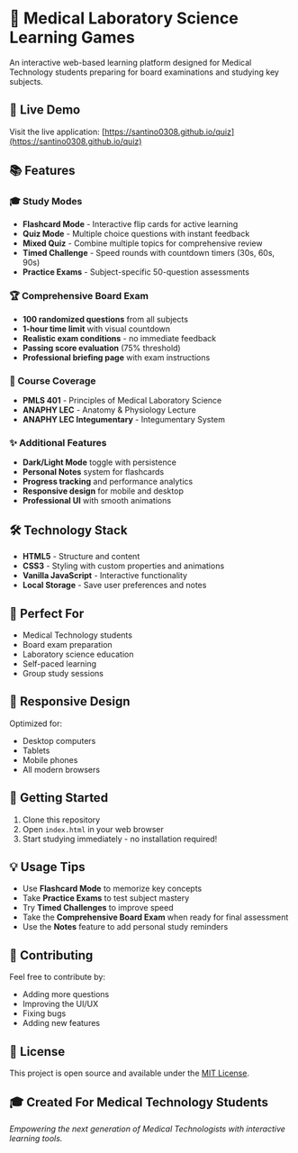 # 🔬 Medical Laboratory Science Learning Games

An interactive web-based learning platform designed for Medical Technology students preparing for board examinations and studying key subjects.

## 🚀 Live Demo

Visit the live application: [https://santino0308.github.io/quiz](https://santino0308.github.io/quiz)

## 📚 Features

### 🎓 Study Modes
- **Flashcard Mode** - Interactive flip cards for active learning
- **Quiz Mode** - Multiple choice questions with instant feedback
- **Mixed Quiz** - Combine multiple topics for comprehensive review
- **Timed Challenge** - Speed rounds with countdown timers (30s, 60s, 90s)
- **Practice Exams** - Subject-specific 50-question assessments

### 🏆 Comprehensive Board Exam
- **100 randomized questions** from all subjects
- **1-hour time limit** with visual countdown
- **Realistic exam conditions** - no immediate feedback
- **Passing score evaluation** (75% threshold)
- **Professional briefing page** with exam instructions

### 📖 Course Coverage
- **PMLS 401** - Principles of Medical Laboratory Science
- **ANAPHY LEC** - Anatomy & Physiology Lecture  
- **ANAPHY LEC Integumentary** - Integumentary System

### ✨ Additional Features
- **Dark/Light Mode** toggle with persistence
- **Personal Notes** system for flashcards
- **Progress tracking** and performance analytics
- **Responsive design** for mobile and desktop
- **Professional UI** with smooth animations

## 🛠️ Technology Stack

- **HTML5** - Structure and content
- **CSS3** - Styling with custom properties and animations
- **Vanilla JavaScript** - Interactive functionality
- **Local Storage** - Save user preferences and notes

## 🎯 Perfect For

- Medical Technology students
- Board exam preparation
- Laboratory science education
- Self-paced learning
- Group study sessions

## 📱 Responsive Design

Optimized for:
- Desktop computers
- Tablets
- Mobile phones
- All modern browsers

## 🚀 Getting Started

1. Clone this repository
2. Open `index.html` in your web browser
3. Start studying immediately - no installation required!

## 💡 Usage Tips

- Use **Flashcard Mode** to memorize key concepts
- Take **Practice Exams** to test subject mastery
- Try **Timed Challenges** to improve speed
- Take the **Comprehensive Board Exam** when ready for final assessment
- Use the **Notes** feature to add personal study reminders

## 🤝 Contributing

Feel free to contribute by:
- Adding more questions
- Improving the UI/UX
- Fixing bugs
- Adding new features

## 📄 License

This project is open source and available under the [MIT License](LICENSE).

## 🎓 Created For Medical Technology Students

*Empowering the next generation of Medical Technologists with interactive learning tools.*

